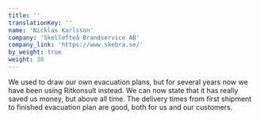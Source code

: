 ```yaml
---
title: ''
translationKey: ''
name: 'Nicklas Karlsson'
company: 'Skellefteå Brandservice AB'
company_link: 'https://www.skebra.se/'
by_weight: true
weight: 30
---
```


We used to draw our own evacuation plans, but for several years now we have been using Ritkonsult instead. We can now state that it has really saved us money, but above all time. The delivery times from first shipment to finished evacuation plan are good, both for us and our customers.